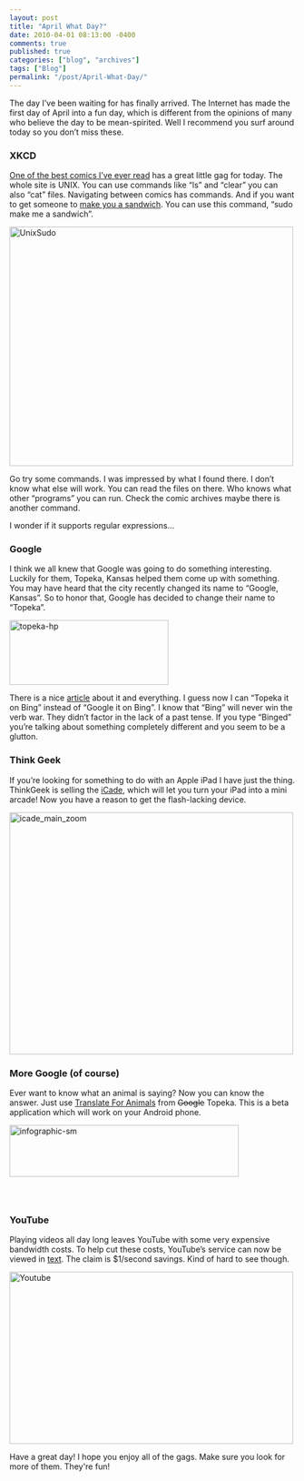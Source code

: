 ```yaml
---
layout: post
title: "April What Day?"
date: 2010-04-01 08:13:00 -0400
comments: true
published: true
categories: ["blog", "archives"]
tags: ["Blog"]
permalink: "/post/April-What-Day/"
---
```

<!-- more -->

<p>The day I&rsquo;ve been waiting for has finally arrived. The Internet has made the first day of April into a fun day, which is different from the opinions of many who believe the day to be mean-spirited. Well I recommend you surf around today so you don&rsquo;t miss these.</p>
<h3>XKCD</h3>
<p><a href="http://xkcd.com/" target="_blank">One of the best comics I&rsquo;ve ever read</a> has a great little gag for today. The whole site is UNIX. You can use commands like &ldquo;ls&rdquo; and &ldquo;clear&rdquo; you can also &ldquo;cat&rdquo; files. Navigating between comics has commands. And if you want to get someone to <a href="http://xkcd.com/149/" target="_blank">make you a sandwich</a>. You can use this command, &ldquo;sudo make me a sandwich&rdquo;.</p>
<p><a href="http://brendan.enrick.com/files/media/image/WindowsLiveWriter/AprilWhatDay_7082/UnixSudo_2.png"><img style="border: 0px none; display: inline;" title="UnixSudo" src="http://brendan.enrick.com/files/media/image/WindowsLiveWriter/AprilWhatDay_7082/UnixSudo_thumb.png" border="0" alt="UnixSudo" width="500" height="421" /></a></p>
<p>Go try some commands. I was impressed by what I found there. I don&rsquo;t know what else will work. You can read the files on there. Who knows what other &ldquo;programs&rdquo; you can run. Check the comic archives maybe there is another command.</p>
<p>I wonder if it supports regular expressions&hellip;</p>
<h3>Google</h3>
<p>I think we all knew that Google was going to do something interesting. Luckily for them, Topeka, Kansas helped them come up with something. You may have heard that the city recently changed its name to &ldquo;Google, Kansas&rdquo;. So to honor that, Google has decided to change their name to &ldquo;Topeka&rdquo;.</p>
<p><a href="http://brendan.enrick.com/files/media/image/WindowsLiveWriter/AprilWhatDay_7082/topeka-hp_2.gif"><img style="border: 0px none; display: inline;" title="topeka-hp" src="http://brendan.enrick.com/files/media/image/WindowsLiveWriter/AprilWhatDay_7082/topeka-hp_thumb.gif" border="0" alt="topeka-hp" width="280" height="114" /></a></p>
<p>There is a nice <a href="http://googleblog.blogspot.com/2010/04/different-kind-of-company-name.html" target="_blank">article</a> about it and everything. I guess now I can &ldquo;Topeka it on Bing&rdquo; instead of &ldquo;Google it on Bing&rdquo;. I know that &ldquo;Bing&rdquo; will never win the verb war. They didn&rsquo;t factor in the lack of a past tense. If you type &ldquo;Binged&rdquo; you&rsquo;re talking about something completely different and you seem to be a glutton.</p>
<h3>Think Geek</h3>
<p>If you&rsquo;re looking for something to do with an Apple iPad I have just the thing. ThinkGeek is selling the <a href="http://www.thinkgeek.com/stuff/41/iCade.shtml?icpg=Carousel_iCade_1" target="_blank">iCade</a>, which will let you turn your iPad into a mini arcade! Now you have a reason to get the flash-lacking device.</p>
<p><a href="http://brendan.enrick.com/files/media/image/WindowsLiveWriter/AprilWhatDay_7082/icade_main_zoom_2.jpg"><img style="border: 0px none; display: inline;" title="icade_main_zoom" src="http://brendan.enrick.com/files/media/image/WindowsLiveWriter/AprilWhatDay_7082/icade_main_zoom_thumb.jpg" border="0" alt="icade_main_zoom" width="500" height="426" /></a></p>
<h3>More Google (of course)</h3>
<p>Ever want to know what an animal is saying? Now you can know the answer. Just use <a href="http://www.google.co.uk/intl/en/landing/translateforanimals/" target="_blank">Translate For Animals</a> from <span style="text-decoration: line-through;">Google</span> Topeka. This is a beta application which will work on your Android phone.</p>
<p><a href="http://brendan.enrick.com/files/media/image/WindowsLiveWriter/AprilWhatDay_7082/infographic-sm_2.png"><img style="border: 0px none; display: inline;" title="infographic-sm" src="http://brendan.enrick.com/files/media/image/WindowsLiveWriter/AprilWhatDay_7082/infographic-sm_thumb.png" border="0" alt="infographic-sm" width="404" height="91" /></a></p>
<h3>&nbsp;</h3>
<h3>YouTube</h3>
<p>Playing videos all day long leaves YouTube with some very expensive bandwidth costs. To help cut these costs, YouTube&rsquo;s service can now be viewed in <a href="http://youtube-global.blogspot.com/2010/03/textp-saves-youtube-bandwidth-money.html" target="_blank">text</a>. The claim is $1/second savings. Kind of hard to see though.</p>
<p><a href="http://brendan.enrick.com/files/media/image/WindowsLiveWriter/AprilWhatDay_7082/Youtube_2.png"><img style="border: 0px none; display: inline;" title="Youtube" src="http://brendan.enrick.com/files/media/image/WindowsLiveWriter/AprilWhatDay_7082/Youtube_thumb.png" border="0" alt="Youtube" width="500" height="303" /></a></p>
<p>Have a great day! I hope you enjoy all of the gags. Make sure you look for more of them. They're fun!</p>
